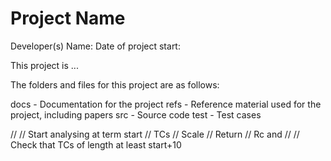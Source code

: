 # Project Name

Developer(s) Name:
Date of project start:

This project is ...

The folders and files for this project are as follows:

docs - Documentation for the project
refs - Reference material used for the project, including papers
src - Source code
test - Test cases

//
// Start analysing at term start
// TCs
// Scale
// Return
// Rc and
//
// Check that TCs of length at least start+10

